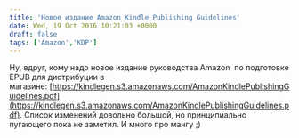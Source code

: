 ```yaml
---
title: 'Новое издание Amazon Kindle Publishing Guidelines'
date: Wed, 19 Oct 2016 10:21:03 +0000
draft: false
tags: ['Amazon','KDP']
---
```


Ну, вдруг, кому надо новое издание руководства Amazon  по подготовке EPUB для дистрибуции в магазине: [https://kindlegen.s3.amazonaws.com/AmazonKindlePublishingGuidelines.pdf](https://kindlegen.s3.amazonaws.com/AmazonKindlePublishingGuidelines.pdf). Список изменений довольно большой, но принципиально пугающего пока не заметил. И много про мангу ;)
